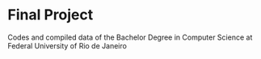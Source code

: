 # Final Project
Codes and compiled data of the Bachelor Degree in Computer Science at Federal University of Rio de Janeiro
